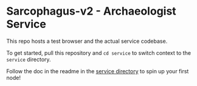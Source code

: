 # Sarcophagus-v2 - Archaeologist Service

This repo hosts a test browser and the actual service codebase.

To get started, pull this repository and `cd service` to switch context to the `service` directory.

Follow the doc in the readme in the [service directory](https://github.com/sarcophagus-org/sarcophagus-v2-archaeologist-service/tree/main/service) to spin up your first node!

